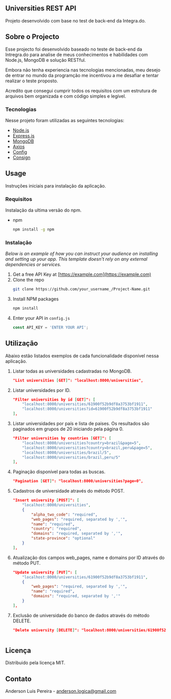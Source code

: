 ## Universities REST API

Projeto desenvolvido com base no test de back-end da Integra.do.

## Sobre o Projecto


Esse projecto foi desenvolvido baseado no teste de back-end da Intregra.do para analise de meus conhecimentos e habilidades com Node.js, MongoDB e solução RESTful.

Embora não tenha experiencia nas tecnologias mencionadas, meu desejo de entrar no mundo da programção me incentivou a me desafiar e tentar realizar o teste proposto.

Acredito que consegui cumprir todos os requisitos com um estrutura de arquivos bem organizada e com código simples e legível.



### Tecnologias

Nesse projeto foram utilizadas as seguintes tecnologias:

* [Node.js](https://nodejs.org/en/)
* [Express.js](https://expressjs.com/)
* [MongoDB](https://mongodb.github.io/node-mongodb-native/4.1/)
* [Axios](https://axios-http.com/)
* [Config](https://github.com/lorenwest/node-config)
* [Consign](https://github.com/jarradseers/consign)



## Usage

Instruções iniciais para instalação da aplicação.

### Requisitos

Instalação da ultima versão do npm.
* npm
  ```sh
  npm install -g npm
  ```

### Instalação

_Below is an example of how you can instruct your audience on installing and setting up your app. This template doesn't rely on any external dependencies or services._

1. Get a free API Key at [https://example.com](https://example.com)
2. Clone the repo
   ```sh
   git clone https://github.com/your_username_/Project-Name.git
   ```
3. Install NPM packages
   ```sh
   npm install
   ```
4. Enter your API in `config.js`
   ```js
   const API_KEY = 'ENTER YOUR API';
   ```




## Utilização

Abaixo estão listados exemplos de cada funcionalidade disponível nessa aplicação.

1. Listar todas as universidades cadastradas no MongoDB.
    ```json
    "List universities [GET]": "localhost:8000/universities",
2. Listar universidades por ID.
    ```json
    "Filter universities by id [GET]": [
        "localhost:8000/universities/61900f52b9df8a3753bf1911",
        "localhost:8000/universities?id=61900f52b9df8a3753bf1911"
    ],
3. Listar universidades por país e lista de paises. Os resultados são paginados em grupos de 20 iniciando pela página 0.
    ```json
    "Filter universities by countries [GET]": [
        "localhost:8000/universities?country=brazil&page=5",
        "localhost:8000/universities?country=brazil,peru&page=5",
        "localhost:8000/universities/brazil/5",
        "localhost:8000/universities/brazil,peru/5"
    ],
4. Paginação disponível para todas as buscas.
    ```json
    "Pagination [GET]": "localhost:8000/universities?page=0",
5. Cadastros de universidade através do método POST.
    ```json
    "Insert university [POST]": [
        "localhost:8000/universities",
        {
            "alpha_two_code": "required",
            "web_pages": "required, separated by ','",
            "name": "required",
            "country": "required",
            "domains": "required, separated by ','",
            "state-province": "optional"
        }
    ],
6. Atualização dos campos web_pages, name e domains por ID através do método PUT.
    ```json
    "Update university [PUT]": [
        "localhost:8000/universities/61900f52b9df8a3753bf1911",
        {
            "web_pages": "required, separated by ','",
            "name": "required",
            "domains": "required, separated by ','"
        }
    ],
7. Exclusão de universidade do banco de dados através do método DELETE.
    ```json
    "Delete university [DELETE]": "localhost:8000/universities/61900f52b9df8a3753bf1912"



## Licença

Distribuido pela licença MIT.



## Contato

Anderson Luis Pereira - anderson.logica@gmail.com